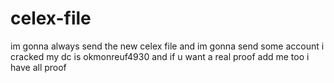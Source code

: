 # celex-file
im gonna always send the new celex file and im gonna send some account i cracked 
my dc is okmonreuf4930
and if u want a real proof add me too i have all proof
